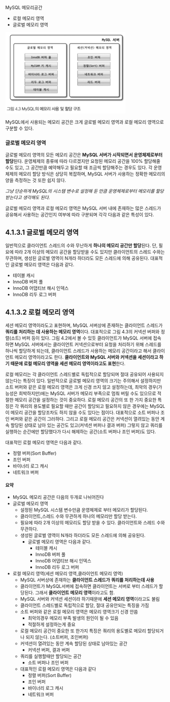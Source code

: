 
MySQL 메모리공간
- 로컬 메모리 영역
- 글로벌 메모리 영역

 ![이미지 대체 텍스트](../../../attachment/Pasted%20image%2020231212232205.png)

MySQL에서 사용되는 메모리 공간은 크게 글로벌 메모리 영역과 로컬 메모리 영역으로 구분할 수 있다. 

### 글로벌 메모리 영역

글로벌 메모리 영역의 모든 메모리 공간은 **MySQL 서버가 시작되면서 운영체제로부터 할당**된다. 운영체제의 종류에 따라 다르겠지만 요청된 메모리 공간을 100% 할당해줄 수도 있고, 그 공간만큼 예약해두고 필요할 때 조금씩 할당해주는 경우도 있다. 
각 운영체제의 메모리 할당 방식은 상당히 복잡하며, MySQL 서버가 사용하는 정확한 메모리의 양을 측정하는 것 또한 쉽지 않다. 

*그냥 단순하게 MySQL의 시스템 변수로 설정해 둔 만큼 운영체제로부터 메모리를 할당받는다고 생각해도 된다.*

글로벌 메모리 영역과 로컬 메모리 영역은 MySQL 서버 내에 존재하는 많은 스레드가 공유해서 사용하는 공간인지 여부에 따라 구분되며 각각 다음과 같은 특성이 있다.

## 4.1.3.1 글로벌 메모리 영역

일반적으로 클라이언트 스레드의 수와 무난하게 **하나의 메모리 공간만 할당**된다. 단, 필요에 따라 2개 이상의 메모리 공간을 할당받을 수도 있지만 클라이언트의 스레드 수와는 무관하며, 생성된 글로벌 영역이 N개라 하더라도 모든 스레드에 의해 공유된다. 대표적인 글로벌 메모리 영역은 다음과 같다.

- 테이블 캐시
- InnoDB 버퍼 풀
- InnoDB 어댑티브 해시 인덱스
- InnoDB 리두 로그 버퍼

## 4.1.3.2 로컬 메모리 영역

세션 메모리 영역이라도고 표현하며, MySQL 서버상에 존재하는 클라이언트 스레드가 **쿼리를 처리하는 데 사용하는 메모리 영역**이다. 대표적으로 그림 4.3의 커넥션 버퍼와 정렬(소트) 버퍼 등이 있다. 그림 4.2에서 볼 수 있듯 클라이언트가 MySQL 서버에 접속하면 MySQL 서버에서는 클라이언트 커넥션으로부터 요청을 처리하기 위해 스레드를 하나씩 할당하게 되는데, 클라이언트 스레드가 사용하는 메모리 공간이라고 해서 클라이언트 메모리 영역이라고도 한다. **클라이언트와 MySQL 서버와 커넥션을 세션이라고 하기 때문에 로컬 메모리 영역을 세션 메모리 영역이라고도 표현**한다. 

로컬 메모리는 각 클라이언트 스레드별로 독립적으로 할당되며 절대 공유되어 사용되지 않는다는 특징이 있다. 일반적으로 글로벌 메모리 영역의 크기는 주의해서 설정하지만 소트 버퍼와 같은 로컬 메모리 영역은 크게 신경 쓰지 않고 설정하는데, 최악의 경우(가능성은 희박하지만)에는 MySQL 서버가 메모리 부족으로 멈춰 버릴 수도 있으므로 적절한 메모리 공간을 설정하는 것이 중요하다. 로컬 메모리 공간의 또 한 가지 중요한 특징은 각 쿼리의 용도별로 필요할 때만 공간이 할당되고 필요하지 않은 경우에는 MySQL이 메모리 공간을 할당조차도 하지 않을 수도 있다는 점이다. 대표적으로 소트 버퍼나 조인 버퍼와 같은 공간이 그러하다. 그리고 로컬 메모리 공간은 커넥션이 열려있는 동안 계속 할당된 상태로 남아 있는 공간도 있고(커넥션 버퍼나 결과 버퍼) 그렇지 않고 쿼리를 실행하는 순간에만 할당했다가 다시 해제하는 공간(소트 버퍼나 조인 버퍼)도 있다.

대표적인 로컬 메모리 영역은 다음과 같다.
- 정렬 버퍼(Sort Buffer)
- 조인 버퍼
- 바이너리 로그 캐시
- 네트워크 버퍼

#### 요약
- MySQL 메모리 공간은 다음의 두개로 나뉘어진다
- 글로벌 메모리 영역
	- 설정된 MySQL 시스템 변수만큼 운영체제로 부터 메모리가 할당된다.
	- 클라이언트,스레드 수와 무관하게 하나의 메모리만 할당 받는다.
	- 필요에 따라 2개 이상의 메모리도 할당 받을 수 있다. 클라이언트와 스레드 수와 무관하다.
	- 생성된 글로벌 영역이 N개라 하더라도 모든 스레드에 의해 공유된다.
		- 글로벌 메모리 영역은 다음과 같다.
			-  테이블 캐시
			- InnoDB 버퍼 풀
			- InnoDB 어댑티브 해시 인덱스
			- InnoDB 리두 로그 버퍼
- 로컬 메모리 영역(세션 메모리 영역,클라이언트 메모리 영역)
	- MySQL 서버상에 존재하는 **클라이언트 스레드가** **쿼리를 처리하는데 사용**
	- 클라이언트가 MySQL서버에 접속하면 클라이언트는 서버로 부터 스레드가 할당된다. 그래서 **클라이언트 메모리 영역**이라고도 함.
	- MySQL 서버와 커넥션 세션이라 하기때문에 **세션 메모리 영역**이라고도 불림
	- 클라이언트 스레드별로 독립적으로 할당, 절대 공유안되는 특징을 가짐
	- 소트 버퍼와 같은 로컬 메모리 영역은 메모리 영역크기 신경 안씀
		- 최악의경우 메모리 부족 발생의 원인이 될 수 있음
		- 적절하게 설정하는게 중요
	- 로컬 메모리 공간이 중요한 또 한가지 특징은 쿼리의 용도별로 메모리 할당되거나 되지 않는다. (소트버퍼, 조인버퍼)
	- 커넥션이 열려있는 동안 계속 할당된 상태로 남아있는 공간
		- 커넥션 버퍼, 결과 버퍼
	- 쿼리를 실행할때만 할당되는 공간
		- 소트 버퍼나 조인 버퍼
	- 대표적인 로컬 메모리 영역은 다음과 같다
		- 정렬 버퍼(Sort Buffer)
		- 조인 버퍼
		- 바이너리 로그 캐시
		- 네트워크 버퍼

